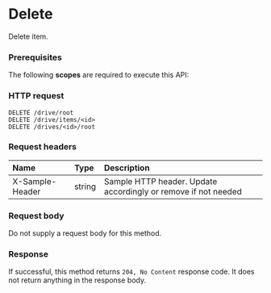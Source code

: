 # Delete

Delete item.
### Prerequisites
The following **scopes** are required to execute this API: 
### HTTP request
<!-- { "blockType": "ignored" } -->
```http
DELETE /drive/root
DELETE /drive/items/<id>
DELETE /drives/<id>/root

```
### Request headers
| Name       | Type | Description|
|:---------------|:--------|:----------|
| X-Sample-Header  | string  | Sample HTTP header. Update accordingly or remove if not needed|

### Request body
Do not supply a request body for this method.


### Response
If successful, this method returns `204, No Content` response code. It does not return anything in the response body.


<!-- uuid: 74dfc9ba-83a8-4752-9947-0e7c9463ea5b
2015-10-19 10:21:29 UTC -->
<!-- {
  "type": "#page.annotation",
  "description": "Delete",
  "keywords": "",
  "section": "documentation",
  "tocPath": ""
}-->